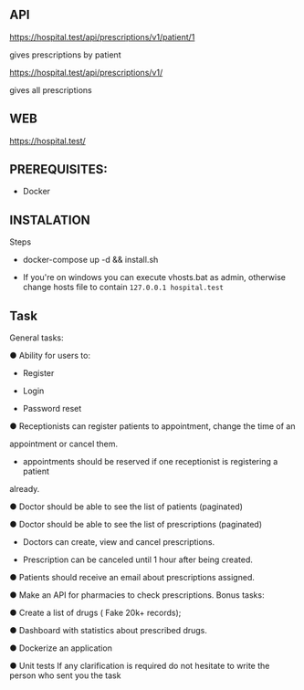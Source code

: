 
## API

https://hospital.test/api/prescriptions/v1/patient/1

gives prescriptions by patient

https://hospital.test/api/prescriptions/v1/

gives all prescriptions

## WEB

https://hospital.test/


## PREREQUISITES:

- Docker

## INSTALATION

Steps

- docker-compose up -d && install.sh

- If you're on windows you can execute vhosts.bat as admin, otherwise change hosts file to contain `127.0.0.1 hospital.test`

## Task

General tasks:

● Ability for users to:

  - Register

  - Login

  - Password reset

● Receptionists can register patients to appointment, change the time of an

appointment or cancel them.

  - appointments should be reserved if one receptionist is registering a patient

already.

● Doctor should be able to see the list of patients (paginated)

● Doctor should be able to see the list of prescriptions (paginated)

  - Doctors can create, view and cancel prescriptions.

  - Prescription can be canceled until 1 hour after being created.

● Patients should receive an email about prescriptions assigned.

● Make an API for pharmacies to check prescriptions.
Bonus tasks:

● Create a list of drugs ( Fake 20k+ records);

● Dashboard with statistics about prescribed drugs.

● Dockerize an application

● Unit tests
If any clarification is required do not hesitate to write the person who sent you the task
